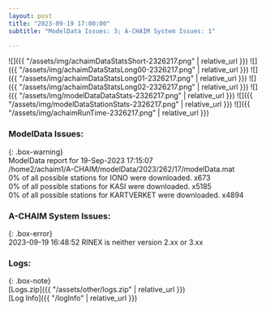 ```yaml
---
layout: post
title: "2023-09-19 17:00:00"
subtitle: "ModelData Issues: 3; A-CHAIM System Issues: 1"

---
```


![]({{ "/assets/img/achaimDataStatsShort-2326217.png" | relative_url }})
![]({{ "/assets/img/achaimDataStatsLong00-2326217.png" | relative_url }})
![]({{ "/assets/img/achaimDataStatsLong01-2326217.png" | relative_url }})
![]({{ "/assets/img/achaimDataStatsLong02-2326217.png" | relative_url }})
![]({{ "/assets/img/modelDataDataStats-2326217.png" | relative_url }})
![]({{ "/assets/img/modelDataStationStats-2326217.png" | relative_url }})
![]({{ "/assets/img/achaimRunTime-2326217.png" | relative_url }})


### ModelData Issues:  
  
{: .box-warning}  
 ModelData report for 19-Sep-2023 17:15:07   
 /home2/achaim1/A-CHAIM/modelData/2023/262/17/modelData.mat   
 0% of all possible stations for IONO were downloaded. x673   
 0% of all possible stations for KASI were downloaded. x5185   
 0% of all possible stations for KARTVERKET were downloaded. x4894   
  
### A-CHAIM System Issues:  
  
{: .box-error}  
2023-09-19 16:48:52 RINEX is neither version 2.xx or 3.xx  

### Logs:  
  
{: .box-note}  
[Logs.zip]({{ "/assets/other/logs.zip" | relative_url }})  
[Log Info]({{ "/logInfo" | relative_url }})  
